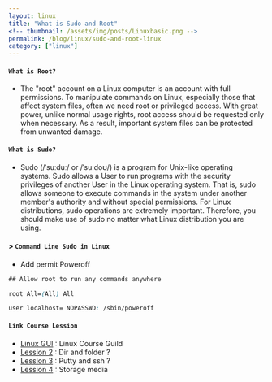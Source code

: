 ```yaml
---
layout: linux
title: "What is Sudo and Root"
<!-- thumbnail: /assets/img/posts/Linuxbasic.png -->
permalink: /blog/linux/sudo-and-root-linux
category: ["linux"]
---
```


#### **`What is Root?`**

- The "root" account on a Linux computer is an account with full permissions.
  To manipulate commands on Linux, especially those that affect system files, often we need root or privileged access.
  With great power, unlike normal usage rights, root access should be requested only when necessary.
  As a result, important system files can be protected from unwanted damage.

#### **`What is Sudo?`**

- Sudo (/ˈsuːduː/ or /ˈsuːdoʊ/) is a program for Unix-like operating systems.
  Sudo allows a User to run programs with the security privileges of another User in the Linux operating system.
  That is, sudo allows someone to execute commands in the system under another member's authority and without special permissions.
  For Linux distributions, sudo operations are extremely important. Therefore, you should make use of sudo no matter what Linux distribution you are using.

#### > **`Command Line Sudo in Linux`**

- Add permit Poweroff

```css
## Allow root to run any commands anywhere

root All=(All) All

user localhost= NOPASSWD: /sbin/poweroff
```

#### **`Link Course Lession`**

- [Linux GUI](/blog/linux) : Linux Course Guild
- [Lession 2](/blog/linux/dir-and-folder-linux) : Dir and folder ?
- [Lession 3](/blog/linux/putty-and-ssh-linux) : Putty and ssh ?
- [Lession 4](/blog/linux/change-or-mount-disk-linux) : Storage media
